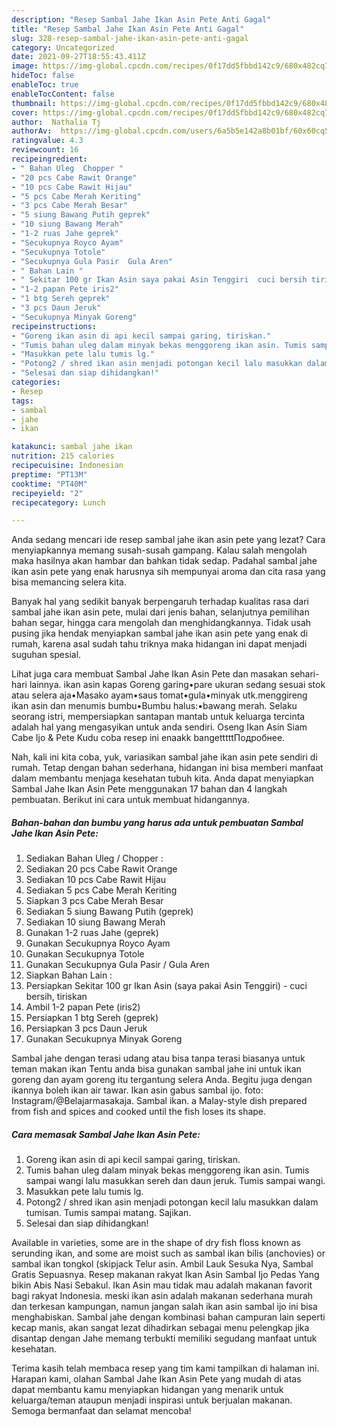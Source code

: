 ```yaml
---
description: "Resep Sambal Jahe Ikan Asin Pete Anti Gagal"
title: "Resep Sambal Jahe Ikan Asin Pete Anti Gagal"
slug: 328-resep-sambal-jahe-ikan-asin-pete-anti-gagal
category: Uncategorized
date: 2021-09-27T18:55:43.411Z
image: https://img-global.cpcdn.com/recipes/0f17dd5fbbd142c9/680x482cq70/sambal-jahe-ikan-asin-pete-foto-resep-utama.jpg
hideToc: false
enableToc: true
enableTocContent: false
thumbnail: https://img-global.cpcdn.com/recipes/0f17dd5fbbd142c9/680x482cq70/sambal-jahe-ikan-asin-pete-foto-resep-utama.jpg
cover: https://img-global.cpcdn.com/recipes/0f17dd5fbbd142c9/680x482cq70/sambal-jahe-ikan-asin-pete-foto-resep-utama.jpg
author:  Nathalia Tj
authorAv:  https://img-global.cpcdn.com/users/6a5b5e142a8b01bf/60x60cq50/avatar.jpg
ratingvalue: 4.3
reviewcount: 16
recipeingredient:
- " Bahan Uleg  Chopper "
- "20 pcs Cabe Rawit Orange"
- "10 pcs Cabe Rawit Hijau"
- "5 pcs Cabe Merah Keriting"
- "3 pcs Cabe Merah Besar"
- "5 siung Bawang Putih geprek"
- "10 siung Bawang Merah"
- "1-2 ruas Jahe geprek"
- "Secukupnya Royco Ayam"
- "Secukupnya Totole"
- "Secukupnya Gula Pasir  Gula Aren"
- " Bahan Lain "
- " Sekitar 100 gr Ikan Asin saya pakai Asin Tenggiri  cuci bersih tiriskan"
- "1-2 papan Pete iris2"
- "1 btg Sereh geprek"
- "3 pcs Daun Jeruk"
- "Secukupnya Minyak Goreng"
recipeinstructions:
- "Goreng ikan asin di api kecil sampai garing, tiriskan."
- "Tumis bahan uleg dalam minyak bekas menggoreng ikan asin. Tumis sampai wangi lalu masukkan sereh dan daun jeruk. Tumis sampai wangi."
- "Masukkan pete lalu tumis lg."
- "Potong2 / shred ikan asin menjadi potongan kecil lalu masukkan dalam tumisan. Tumis sampai matang. Sajikan."
- "Selesai dan siap dihidangkan!"
categories:
- Resep
tags:
- sambal
- jahe
- ikan

katakunci: sambal jahe ikan 
nutrition: 215 calories
recipecuisine: Indonesian
preptime: "PT13M"
cooktime: "PT40M"
recipeyield: "2"
recipecategory: Lunch

---
```



Anda sedang mencari ide resep sambal jahe ikan asin pete yang lezat? Cara menyiapkannya memang susah-susah gampang. Kalau salah mengolah maka hasilnya akan hambar dan bahkan tidak sedap. Padahal sambal jahe ikan asin pete yang enak harusnya sih mempunyai aroma dan cita rasa yang bisa memancing selera kita.


Banyak hal yang sedikit banyak berpengaruh terhadap kualitas rasa dari sambal jahe ikan asin pete, mulai dari jenis bahan, selanjutnya pemilihan bahan segar, hingga cara mengolah dan menghidangkannya. Tidak usah pusing jika hendak menyiapkan sambal jahe ikan asin pete yang enak di rumah, karena asal sudah tahu triknya maka hidangan ini dapat menjadi suguhan spesial.

Lihat juga cara membuat Sambal Jahe Ikan Asin Pete dan masakan sehari-hari lainnya. ikan asin kapas Goreng garing•pare ukuran sedang sesuai stok atau selera aja•Masako ayam•saus tomat•gula•minyak utk.menggireng ikan asin dan menumis bumbu•Bumbu halus:•bawang merah. Selaku seorang istri, mempersiapkan santapan mantab untuk keluarga tercinta adalah hal yang mengasyikan untuk anda sendiri. Oseng Ikan Asin Siam Cabe Ijo &amp; Pete Kudu coba resep ini enaakk bangetttttПодробнее.


Nah, kali ini kita coba, yuk, variasikan sambal jahe ikan asin pete sendiri di rumah. Tetap dengan bahan sederhana, hidangan ini bisa memberi manfaat dalam membantu menjaga kesehatan tubuh kita. Anda dapat menyiapkan Sambal Jahe Ikan Asin Pete menggunakan 17 bahan dan 4 langkah pembuatan. Berikut ini cara untuk membuat hidangannya.

<!--inarticleads1-->

##### Bahan-bahan dan bumbu yang harus ada untuk pembuatan Sambal Jahe Ikan Asin Pete:

1. Sediakan  Bahan Uleg / Chopper :
1. Sediakan 20 pcs Cabe Rawit Orange
1. Sediakan 10 pcs Cabe Rawit Hijau
1. Sediakan 5 pcs Cabe Merah Keriting
1. Siapkan 3 pcs Cabe Merah Besar
1. Sediakan 5 siung Bawang Putih (geprek)
1. Sediakan 10 siung Bawang Merah
1. Gunakan 1-2 ruas Jahe (geprek)
1. Gunakan Secukupnya Royco Ayam
1. Gunakan Secukupnya Totole
1. Gunakan Secukupnya Gula Pasir / Gula Aren
1. Siapkan  Bahan Lain :
1. Persiapkan  Sekitar 100 gr Ikan Asin (saya pakai Asin Tenggiri) - cuci bersih, tiriskan
1. Ambil 1-2 papan Pete (iris2)
1. Persiapkan 1 btg Sereh (geprek)
1. Persiapkan 3 pcs Daun Jeruk
1. Gunakan Secukupnya Minyak Goreng


Sambal jahe dengan terasi udang atau bisa tanpa terasi biasanya untuk teman makan ikan Tentu anda bisa gunakan sambal jahe ini untuk ikan goreng dan ayam goreng itu tergantung selera Anda. Begitu juga dengan ikannya boleh ikan air tawar. Ikan asin gabus sambal ijo. foto: Instagram/@Belajarmasakaja. Sambal ikan. a Malay-style dish prepared from fish and spices and cooked until the fish loses its shape. 

<!--inarticleads2-->

##### Cara memasak Sambal Jahe Ikan Asin Pete:

1. Goreng ikan asin di api kecil sampai garing, tiriskan.
1. Tumis bahan uleg dalam minyak bekas menggoreng ikan asin. Tumis sampai wangi lalu masukkan sereh dan daun jeruk. Tumis sampai wangi.
1. Masukkan pete lalu tumis lg.
1. Potong2 / shred ikan asin menjadi potongan kecil lalu masukkan dalam tumisan. Tumis sampai matang. Sajikan.
1. Selesai dan siap dihidangkan!

Available in varieties, some are in the shape of dry fish floss known as serunding ikan, and some are moist such as sambal ikan bilis (anchovies) or sambal ikan tongkol (skipjack Telur asin. Ambil Lauk Sesuka Nya, Sambal Gratis Sepuasnya. Resep makanan rakyat Ikan Asin Sambal Ijo Pedas Yang bikin Abis Nasi Sebakul. Ikan Asin mau tidak mau adalah makanan favorit bagi rakyat Indonesia. meski ikan asin adalah makanan sederhana murah dan terkesan kampungan, namun jangan salah ikan asin sambal ijo ini bisa menghabiskan. Sambal jahe dengan kombinasi bahan campuran lain seperti kecap manis, akan sangat lezat dihadirkan sebagai menu pelengkap jika disantap dengan Jahe memang terbukti memiliki segudang manfaat untuk kesehatan. 

Terima kasih telah membaca resep yang tim kami tampilkan di halaman ini. Harapan kami, olahan Sambal Jahe Ikan Asin Pete yang mudah di atas dapat membantu kamu menyiapkan hidangan yang menarik untuk keluarga/teman ataupun menjadi inspirasi untuk berjualan makanan. Semoga bermanfaat dan selamat mencoba!

